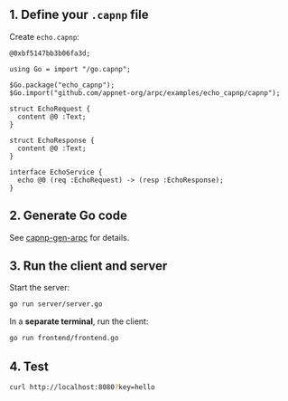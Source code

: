 ## 1. Define your `.capnp` file

Create `echo.capnp`:

```capnp
@0xbf5147bb3b06fa3d;

using Go = import "/go.capnp";

$Go.package("echo_capnp");
$Go.import("github.com/appnet-org/arpc/examples/echo_capnp/capnp");

struct EchoRequest {
  content @0 :Text;
}

struct EchoResponse {
  content @0 :Text;
}

interface EchoService {
  echo @0 (req :EchoRequest) -> (resp :EchoResponse);
}
```

## 2. Generate Go code

See [capnp-gen-arpc](../../cmd/capnp-gen-arpc/README.md) for details.


## 3. Run the client and server

Start the server:

```bash
go run server/server.go
```

In a **separate terminal**, run the client:

```bash
go run frontend/frontend.go
```

## 4. Test

```bash
curl http://localhost:8080?key=hello
```